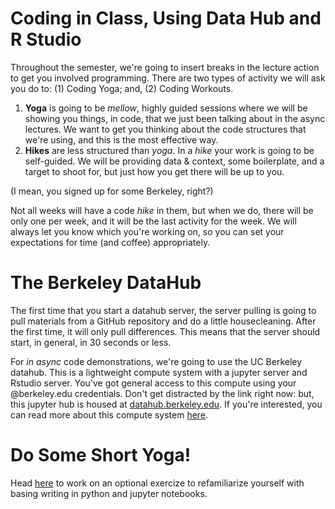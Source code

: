 # Coding in Class, Using Data Hub and R Studio
Throughout the semester, we're going to insert breaks in the lecture action to get you involved programming. There are two types of activity we will ask you do to: (1) Coding Yoga; and, (2) Coding Workouts.

1. **Yoga** is going to be *mellow*, highly guided sessions where we will be showing you things, in code, that we just been talking about in the async lectures. We want to get you thinking about the code structures that we're using, and this is the most effective way. 
2. **Hikes** are less structured than *yoga*. In a *hike*  your work is going to be self-guided. We will be providing data & context, some boilerplate, and a target to shoot for, but just how you get there will be up to you.

(I mean, you signed up for some Berkeley, right?) 

Not all weeks will have a code *hike* in them, but when we do, there will be only one per week, and it will be the last activity for the week. We will always let you know which you're working on, so you can set your expectations for time (and coffee) appropriately.

# The Berkeley DataHub 
The first time that you start a datahub server, the server pulling is going to pull materials from a GitHub repository and do a little housecleaning. After the first time, it will only pull differences. This means that the server should start, in general, in 30 seconds or less.

For *in async* code demonstrations, we're going to use the UC Berkeley datahub. This is a lightweight compute system with a jupyter server and Rstudio server. You've got general access to this compute using your @berkeley.edu credentials. Don't get distracted by the link right now: but, this jupyter hub is housed at [datahub.berkeley.edu](https://datahub.berkeley.edu). If you're interested, you can read more about this compute system [here](https://jupyterhub.readthedocs.io/en/stable/).

# Do Some Short Yoga! 
Head [here](https://datahub.berkeley.edu/hub/user-redirect/git-pull?repo=https://github.com/UCB-MIDS/info290-005&urlpath=tree/info290-005/week_01/base_python.ipynb) to work on an optional exercize to refamiliarize yourself with basing writing in python and jupyter notebooks. 
